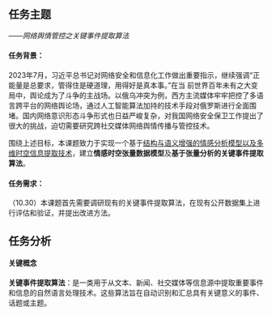 ## 任务主题

——*网络舆情管控之关键事件提取算法*



#### 任务背景：

2023年7月，习近平总书记对网络安全和信息化工作做出重要指示，继续强调“正能量是总要求，管得住是硬道理，用得好是真本事。”在当 前世界百年未有之大变局中，舆论成为了斗争的主战场。以俄乌冲突为例，西方主流媒体牢牢把控了多语言跨平台的网络舆论场，通过人工智能算法加持的技术手段对俄罗斯进行全面围堵。国内网络意识形态斗争形式也日益严峻复杂，对我国网络安全保卫工作提出了很大的挑战，迫切需要研究跨社交媒体网络舆情传播与管控技术。

围绕上述目标，本课题致力于实现一个基于<u>结构与语义增强的情感分析模型以及多维时空信息提取技术</u>，建立**情感时空张量数据模型**及**基于张量分析的关键事件提取算法**。



#### 任务需求：

（10.30）本课题首先需要调研现有的关键事件提取算法，在现有公开数据集上进行评估和验证，并提出改进方法。



## 任务分析

#### 关键概念

**关键事件提取算法**：是一类用于从文本、新闻、社交媒体等信息源中提取重要事件和信息的自然语言处理技术。这些算法旨在自动识别和汇总具有关键意义的事件、话题或主题。

